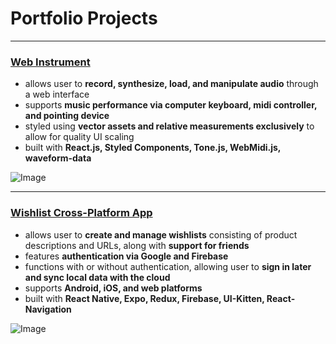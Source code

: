 # Portfolio Projects

---

### [Web Instrument](https://github.com/adamhari/piano-roll)

- allows user to **record, synthesize, load, and manipulate audio** through a web interface
- supports **music performance via computer keyboard, midi controller, and pointing device**
- styled using **vector assets and relative measurements exclusively** to allow for quality UI scaling
- built with **React.js, Styled Components, Tone.js, WebMidi.js, waveform-data**

![Image](https://i.imgur.com/VZ4Q6xG.png)

---

### [Wishlist Cross-Platform App](https://play.google.com/store/apps/details?id=com.adamhari.wishingwell)

- allows user to **create and manage wishlists** consisting of product descriptions and URLs, along with **support for friends**
- features **authentication via Google and Firebase**
- functions with or without authentication, allowing user to **sign in later and sync local data with the cloud**
- supports **Android, iOS, and web platforms**
- built with **React Native, Expo, Redux, Firebase, UI-Kitten, React-Navigation**

![Image](https://i.imgur.com/xtaICvn.png)


